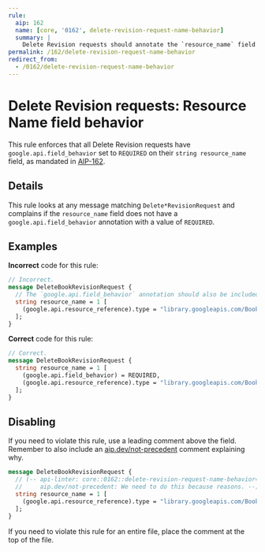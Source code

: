 ```yaml
---
rule:
  aip: 162
  name: [core, '0162', delete-revision-request-name-behavior]
  summary: |
    Delete Revision requests should annotate the `resource_name` field with `google.api.field_behavior`.
permalink: /162/delete-revision-request-name-behavior
redirect_from:
  - /0162/delete-revision-request-name-behavior
---
```


# Delete Revision requests: Resource Name field behavior

This rule enforces that all Delete Revision requests have
`google.api.field_behavior` set to `REQUIRED` on their `string resource_name` field, as
mandated in [AIP-162][].

## Details

This rule looks at any message matching `Delete*RevisionRequest` and complains if the
`resource_name` field does not have a `google.api.field_behavior` annotation with a
value of `REQUIRED`.

## Examples

**Incorrect** code for this rule:

```proto
// Incorrect.
message DeleteBookRevisionRequest {
  // The `google.api.field_behavior` annotation should also be included.
  string resource_name = 1 [
    (google.api.resource_reference).type = "library.googleapis.com/Book"
  ];
}
```

**Correct** code for this rule:

```proto
// Correct.
message DeleteBookRevisionRequest {
  string resource_name = 1 [
    (google.api.field_behavior) = REQUIRED,
    (google.api.resource_reference).type = "library.googleapis.com/Book"
  ];
}
```

## Disabling

If you need to violate this rule, use a leading comment above the field.
Remember to also include an [aip.dev/not-precedent][] comment explaining why.

```proto
message DeleteBookRevisionRequest {
  // (-- api-linter: core::0162::delete-revision-request-name-behavior=disabled
  //     aip.dev/not-precedent: We need to do this because reasons. --)
  string resource_name = 1 [
    (google.api.resource_reference).type = "library.googleapis.com/Book"
  ];
}
```

If you need to violate this rule for an entire file, place the comment at the
top of the file.

[aip-162]: https://aip.dev/162
[aip.dev/not-precedent]: https://aip.dev/not-precedent
